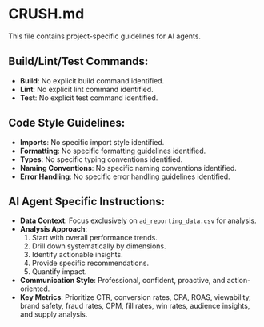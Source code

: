 # CRUSH.md

This file contains project-specific guidelines for AI agents.

## Build/Lint/Test Commands:
- **Build**: No explicit build command identified.
- **Lint**: No explicit lint command identified.
- **Test**: No explicit test command identified.

## Code Style Guidelines:
- **Imports**: No specific import style identified.
- **Formatting**: No specific formatting guidelines identified.
- **Types**: No specific typing conventions identified.
- **Naming Conventions**: No specific naming conventions identified.
- **Error Handling**: No specific error handling guidelines identified.

## AI Agent Specific Instructions:
- **Data Context**: Focus exclusively on `ad_reporting_data.csv` for analysis.
- **Analysis Approach**:
    1. Start with overall performance trends.
    2. Drill down systematically by dimensions.
    3. Identify actionable insights.
    4. Provide specific recommendations.
    5. Quantify impact.
- **Communication Style**: Professional, confident, proactive, and action-oriented.
- **Key Metrics**: Prioritize CTR, conversion rates, CPA, ROAS, viewability, brand safety, fraud rates, CPM, fill rates, win rates, audience insights, and supply analysis.
